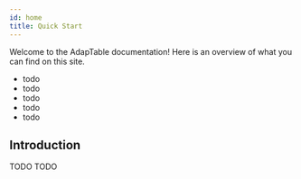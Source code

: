 ```yaml
---
id: home
title: Quick Start
---
```


<Intro>

Welcome to the AdapTable documentation! Here is an overview of what you can find on this site.

</Intro>

<YouWillLearn>

* todo
* todo
* todo
* todo
* todo


</YouWillLearn>

## Introduction

TODO TODO
